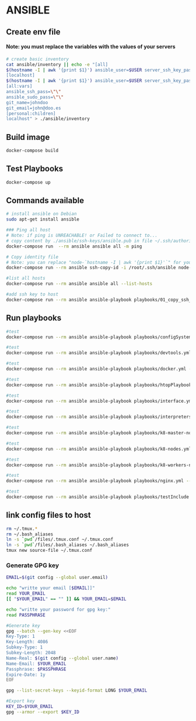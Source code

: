 # ANSIBLE
## Create env file

#### Note: you must replace the variables with the values ​​of your servers

```bash
# create basic inventory
cat ansible/inventory || echo -e "[all]
$(hostname -I | awk '{print $1}') ansible_user=$USER server_ssh_key_passphrasse=\"\" server_gpg_passphrasse=\"\"
[localhost]
$(hostname -I | awk '{print $1}') ansible_user=$USER server_ssh_key_passphrasse=\"\" server_gpg_passphrasse=\"\"
[all:vars]
ansible_ssh_pass=\"\"
ansible_sudo_pass=\"\"
git_name=johndoo 
git_email=john@doo.es
[personal:children]
localhost" > ./ansible/inventory
```

## Build image

```bash
docker-compose build
```

## Test Playbooks

```bash
docker-compose up
```

## Commands available

```bash
# install ansible on Debian
sudo apt-get install ansible
```

```bash
### Ping all host
# Note: if ping is UNREACHABLE! or Failed to connect to...
# copy content by ./ansible/ssh-keys/ansible.pub in file ~/.ssh/authorized_keys in your server.
docker-compose run  --rm ansible ansible all -m ping
```

```bash
# Copy identity file 
# Note: you can replace "node-`hostname -I | awk '{print $1}'`" for your $HOST_NAME or $IP_ADDRESS
docker-compose run --rm ansible ssh-copy-id -i /root/.ssh/ansible node-`hostname -I | awk '{print $1}'`
```

```bash
#list all hosts
docker-compose run --rm ansible ansible all --list-hosts
```

```bash
#add ssh key to host
docker-compose run --rm ansible ansible-playbook playbooks/01_copy_ssh_key.yml
```

## Run playbooks

```bash
#test
docker-compose run --rm ansible ansible-playbook playbooks/configSystem.yml --check
```

```bash
#test
docker-compose run --rm ansible ansible-playbook playbooks/devtools.yml --check
```

```bash
#test
docker-compose run --rm ansible ansible-playbook playbooks/docker.yml --check
```

```bash
#test
docker-compose run --rm ansible ansible-playbook playbooks/htopPlaybook.yml --check
```

```bash
#test
docker-compose run --rm ansible ansible-playbook playbooks/interface.yml --check
```

```bash
#test
docker-compose run --rm ansible ansible-playbook playbooks/interpreters.yml --check
```

```bash
#test
docker-compose run --rm ansible ansible-playbook playbooks/k8-master-node.yml --check
```

```bash
#test
docker-compose run --rm ansible ansible-playbook playbooks/k8-nodes.yml --check
```

```bash
#test
docker-compose run --rm ansible ansible-playbook playbooks/k8-workers-node.yml --check
```

```bash
#test
docker-compose run --rm ansible ansible-playbook playbooks/nginx.yml --check
```

```bash
#test
docker-compose run --rm ansible ansible-playbook playbooks/testInclude.yml --check
```

## link config files to host

```bash
rm ~/.tmux.*
rm ~/.bash_aliases
ln -s `pwd`/files/.tmux.conf ~/.tmux.conf
ln -s `pwd`/files/.bash_aliases ~/.bash_aliases
tmux new source-file ~/.tmux.conf
```

### Generate GPG key

```bash
EMAIL=$(git config --global user.email)

echo "writte your email [$EMAIL]]"
read YOUR_EMAIL
[[ "$YOUR_EMAIL" == "" ]] && YOUR_EMAIL=$EMAIL

echo "writte your password for gpg key:"
read PASSPHRASE

#Generate key
gpg --batch --gen-key <<EOF
Key-Type: 1
Key-Length: 4086
Subkey-Type: 1
Subkey-Length: 2048
Name-Real: $(git config --global user.name)
Name-Email: $YOUR_EMAIL
Passphrase: $PASSPHRASE
Expire-Date: 1y
EOF

gpg --list-secret-keys --keyid-format LONG $YOUR_EMAIL

#Export key
KEY_ID=$YOUR_EMAIL
gpg --armor --export $KEY_ID


```

